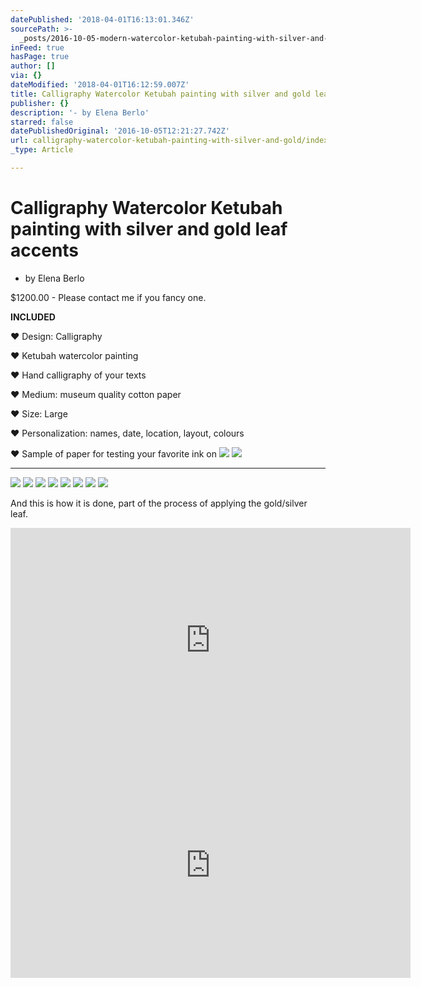 ```yaml
---
datePublished: '2018-04-01T16:13:01.346Z'
sourcePath: >-
  _posts/2016-10-05-modern-watercolor-ketubah-painting-with-silver-and-gold-leaf.md
inFeed: true
hasPage: true
author: []
via: {}
dateModified: '2018-04-01T16:12:59.007Z'
title: Calligraphy Watercolor Ketubah painting with silver and gold leaf accents
publisher: {}
description: '- by Elena Berlo'
starred: false
datePublishedOriginal: '2016-10-05T12:21:27.742Z'
url: calligraphy-watercolor-ketubah-painting-with-silver-and-gold/index.html
_type: Article

---
```

# Calligraphy Watercolor Ketubah painting with silver and gold leaf accents

- by Elena Berlo

$1200.00 - Please contact me if you fancy one.

**INCLUDED**

♥ Design: Calligraphy

♥ Ketubah watercolor painting

♥ Hand calligraphy of your texts

♥ Medium: museum quality cotton paper

♥ Size: Large

♥ Personalization: names, date, location, layout, colours

♥ Sample of paper for testing your favorite ink on
![](https://the-grid-user-content.s3-us-west-2.amazonaws.com/58038468-d3b5-4269-a863-89190264f622.jpg)
![](https://the-grid-user-content.s3-us-west-2.amazonaws.com/877737e4-6c5a-4b2a-8073-17d114086295.jpg)

---

![](https://the-grid-user-content.s3-us-west-2.amazonaws.com/d834a2d6-9167-4d1d-b672-8b2af0bceb34.jpg)
![](https://the-grid-user-content.s3-us-west-2.amazonaws.com/ccb79beb-6382-4ffa-afa2-7197f547e0c9.jpg)
![](https://the-grid-user-content.s3-us-west-2.amazonaws.com/9eeee666-f1a3-408d-9d13-57d64686ccdc.jpg)
![](https://the-grid-user-content.s3-us-west-2.amazonaws.com/49d2a060-4151-41ca-836f-b137168d9adc.jpg)
![](https://the-grid-user-content.s3-us-west-2.amazonaws.com/66367e8a-c46b-4680-92a3-91f93e7a73d3.jpg)
![](https://the-grid-user-content.s3-us-west-2.amazonaws.com/55709385-f8d7-4805-ba52-7a7a06a0c7c5.jpg)
![](https://the-grid-user-content.s3-us-west-2.amazonaws.com/6878b8a4-2bac-42d6-bc4c-1766c89fbfd8.jpg)
![](https://the-grid-user-content.s3-us-west-2.amazonaws.com/563abc43-de2a-4cbf-a8b7-f808f681e7a3.jpg)

And this is how it is done, part of the process of applying the gold/silver leaf.

<iframe src="https://cdn.embedly.com/widgets/media.html?src=https%3A%2F%2Fwww.youtube.com%2Fembed%2FSNnxA9GTK50%3Ffeature%3Doembed&amp;url=http%3A%2F%2Fwww.youtube.com%2Fwatch%3Fv%3DSNnxA9GTK50&amp;image=https%3A%2F%2Fi.ytimg.com%2Fvi%2FSNnxA9GTK50%2Fhqdefault.jpg&amp;key=b7d04c9b404c499eba89ee7072e1c4f7&amp;type=text%2Fhtml&amp;schema=youtube" width="640" height="360" scrolling="no" frameborder="0" allowfullscreen="" style=""></iframe>

<iframe src="https://cdn.embedly.com/widgets/media.html?src=https%3A%2F%2Fwww.youtube.com%2Fembed%2F3rTjFtijvZs%3Ffeature%3Doembed&amp;url=http%3A%2F%2Fwww.youtube.com%2Fwatch%3Fv%3D3rTjFtijvZs&amp;image=https%3A%2F%2Fi.ytimg.com%2Fvi%2F3rTjFtijvZs%2Fhqdefault.jpg&amp;key=b7d04c9b404c499eba89ee7072e1c4f7&amp;type=text%2Fhtml&amp;schema=youtube" width="640" height="360" scrolling="no" frameborder="0" allowfullscreen="" style=""></iframe>